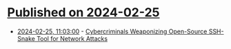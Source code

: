 # [Published on 2024-02-25](index.md)

* [2024-02-25, 11:03:00](https://soylentnews.org/article.pl?sid=24/02/23/1618208&from=rss) - [Cybercriminals Weaponizing Open-Source SSH-Snake Tool for Network Attacks](https://soylentnews.org/article.pl?sid=24/02/23/1618208&from=rss)
